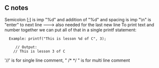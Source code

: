 ## C notes
 Semicolon [;] is imp
 "%d" and addition of "%d" and spacing is imp
 "\n" is "enter" to next line ---> also needed for the last new line
 To print text and number together we can put all of that in a single printf statement:

      Example: printf("This is lesson %d of C", 3);

         // Output:
        // This is lesson 3 of C
'//' is for single line comment, " /* */ " is for multi line comment
